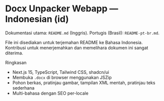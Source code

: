 # Docx Unpacker Webapp — Indonesian (id)

Dokumentasi utama: `README.md` (Inggris). Portugis (Brasil): `README-pt-br.md`.

File ini disediakan untuk terjemahan README ke Bahasa Indonesia. Kontribusi untuk menerjemahkan dan memelihara dokumen ini sangat diterima.

Ringkasan
- Next.js 15, TypeScript, Tailwind CSS, shadcn/ui
- Membuka `.docx` di browser menggunakan JSZip
- Pohon berkas, pratinjau gambar, tampilan XML mentah, pratinjau teks sederhana
- Multi-bahasa dengan SEO per-locale